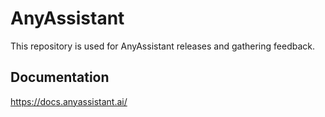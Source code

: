 # AnyAssistant
This repository is used for AnyAssistant releases and gathering feedback.

## Documentation
https://docs.anyassistant.ai/
